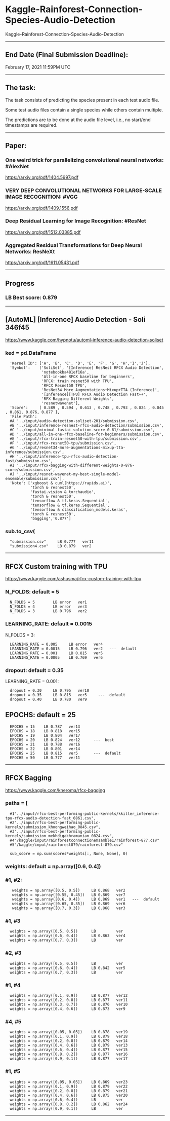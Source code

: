 # Kaggle-Rainforest-Connection-Species-Audio-Detection
Kaggle-Rainforest-Connection-Species-Audio-Detection

-------

## End Date (Final Submission Deadline): 
February 17, 2021 11:59PM UTC

-------

## The task:
The task consists of predicting the species present in each test audio file. 

Some test audio files contain a single species while others contain multiple. 

The predictions are to be done at the audio file level, i.e., no start/end timestamps are required.


-------

## Paper:


### One weird trick for parallelizing convolutional neural networks: #AlexNet
https://arxiv.org/pdf/1404.5997.pdf

### VERY DEEP CONVOLUTIONAL NETWORKS FOR LARGE-SCALE IMAGE RECOGNITION: #VGG
https://arxiv.org/pdf/1409.1556.pdf


### Deep Residual Learning for Image Recognition: #ResNet
https://arxiv.org/pdf/1512.03385.pdf


### Aggregated Residual Transformations for Deep Neural Networks: ResNeXt
https://arxiv.org/pdf/1611.05431.pdf


--------

## Progress
### LB Best score: 0.879

-------



## [AutoML] [Inference] Audio Detection - Soli 346f45
https://www.kaggle.com/hypnotu/automl-inference-audio-detection-soliset

### ked = pd.DataFrame

      'Kernel ID': ['A', 'B', 'C', 'D', 'E', 'F', 'G', 'H','I','J'],
      'Symbol':    ['SoliSet', '[Inference] ResNest RFCX Audio Detection',  
                    'notebookba481ef16a', 
                    'All-in-one RFCX baseline for beginners', 
                    'RFCX: train resnet50 with TPU',  
                    'RFCX Resnet50 TPU', 
                    'ResNet34 More Augmentations+Mixup+TTA (Inference)', 
                    '[Inference][TPU] RFCX Audio Detection Fast++',
                    'RFX Bagging Different Weights',
                    'resnetwavenet'],
      'Score':     [ 0.589 , 0.594 , 0.613 , 0.748 , 0.793 , 0.824 , 0.845 , 0.861, 0.876, 0.877 ],
      'File Path':
      #A '../input/audio-detection-soliset-201/submission.csv', 
      #B '../input/inference-resnest-rfcx-audio-detection/submission.csv', 
      #C '../input/minimal-fastai-solution-score-0-61/submission.csv', 
      #D '../input/all-in-one-rfcx-baseline-for-beginners/submission.csv', 
      #E '../input/rfcx-train-resnet50-with-tpu/submission.csv', 
      #F '../input/rfcx-resnet50-tpu/submission.csv', 
      #G '../input/resnet34-more-augmentations-mixup-tta-inference/submission.csv', 
      #H '../input/inference-tpu-rfcx-audio-detection-fast/submission.csv',
      #I '../input/rfcx-bagging-with-different-weights-0-876-score/submission.csv',
      #J '../input/resnet-wavenet-my-best-single-model-ensemble/submission.csv'],      
      'Note': ['xgboost & cuml(https://rapids.ai)', 
               'torch & resnest50', 
               'fastai.vision & torchaudio', 
               'torch & resnest50', 
               'tensorflow & tf.keras.Sequential', 
               'tensorflow & tf.keras.Sequential', 
               'tensorflow & classification_models.keras', 
               'torch & resnest50', 
               'bagging','0.877']                                                  
 
 ### sub.to_csv(                  
 
      "submission.csv"     LB 0.777   ver11
      "submission4.csv"    LB 0.879   ver2

-------


## RFCX Custom training with TPU
https://www.kaggle.com/ashusma/rfcx-custom-training-with-tpu

### N_FOLDS: default = 5

      N_FOLDS = 5        LB error   ver1
      N_FOLDS = 4        LB error   ver3
      N_FOLDS = 3        LB 0.796   ver2

### LEARNING_RATE: default = 0.0015

N_FOLDS = 3:

      LEARNING_RATE = 0.005     LB error   ver4
      LEARNING_RATE = 0.0015    LB 0.796   ver2   ---  default
      LEARNING_RATE = 0.001     LB 0.815   ver5
      LEARNING_RATE = 0.0005    LB 0.769   ver6

### dropout: default = 0.35

LEARNING_RATE = 0.001:

      dropout = 0.30     LB 0.795   ver10     
      dropout = 0.35     LB 0.815   ver5     ---  default
      dropout = 0.40     LB 0.780   ver9

## EPOCHS: default = 25

      EPOCHS = 15    LB 0.787   ver13
      EPOCHS = 18    LB 0.818   ver15
      EPOCHS = 19    LB 0.804   ver17
      EPOCHS = 20    LB 0.824   ver12      ---  best
      EPOCHS = 21    LB 0.788   ver16
      EPOCHS = 22    LB 0.801   ver14
      EPOCHS = 25    LB 0.815   ver5       ---  default
      EPOCHS = 50    LB 0.777   ver11   
    
-------

## RFCX Bagging
https://www.kaggle.com/kneroma/rfcx-bagging

### paths = [

      #1"../input/rfcx-best-performing-public-kernels/kkiller_inference-tpu-rfcx-audio-detection-fast_0861.csv",
      #2"../input/rfcx-best-performing-public-kernels/submission_khoongweihao_0845.csv",
      #3"../input/rfcx-best-performing-public-kernels/submission_mekhdigakhramanian_0824.csv",
      #4"/kaggle/input/rainforestconnectionemsamble1/rainforest-877.csv"
      #5"/kaggle/input/rainforest879/rainforest-879.csv"

      sub_score = np.sum(scores*weights[:, None, None], 0)


### weights: default = np.array([0.6, 0.4])

### #1, #2: 

       weights = np.array([0.5, 0.5])     LB 0.868   ver2
       weights = np.array([0.55, 0.45])   LB 0.869   ver7
       weights = np.array([0.6, 0.4])     LB 0.869   ver1   ---  default
       weights = np.array([0.65, 0.35])   LB 0.869   ver6
       weights = np.array([0.7, 0.3])     LB 0.868   ver3

### #1, #3

      weights = np.array([0.5, 0.5])      LB         ver
      weights = np.array([0.6, 0.4])      LB 0.863   ver4
      weights = np.array([0.7, 0.3])      LB         ver
     
    
### #2, #3  

      weights = np.array([0.5, 0.5])      LB         ver
      weights = np.array([0.6, 0.4])      LB 0.842   ver5
      weights = np.array([0.7, 0.3])      LB         ver


### #1, #4

      weights = np.array([0.1, 0.9])      LB 0.877   ver12
      weights = np.array([0.2, 0.8])      LB 0.877   ver11
      weights = np.array([0.3, 0.7])      LB 0.876   ver10
      weights = np.array([0.4, 0.6])      LB 0.873   ver9
      
 ### #4, #5     

      weights = np.array([0.05, 0.05])    LB 0.878   ver19
      weights = np.array([0.1, 0.9])      LB 0.879   ver18
      weights = np.array([0.2, 0.8])      LB 0.879   ver14
      weights = np.array([0.4, 0.6])      LB 0.879   ver13
      weights = np.array([0.6, 0.4])      LB 0.877   ver15
      weights = np.array([0.8, 0.2])      LB 0.877   ver16
      weights = np.array([0.9, 0.1])      LB 0.877   ver17
 
 
 ### #1, #5     

      weights = np.array([0.05, 0.05])    LB 0.869   ver23
      weights = np.array([0.1, 0.9])      LB 0.879   ver22
      weights = np.array([0.2, 0.8])      LB 0.879   ver21
      weights = np.array([0.4, 0.6])      LB 0.875   ver20
      weights = np.array([0.6, 0.4])      LB         ver
      weights = np.array([0.8, 0.2])      LB 0.862   ver24
      weights = np.array([0.9, 0.1])      LB         ver
      
-------


